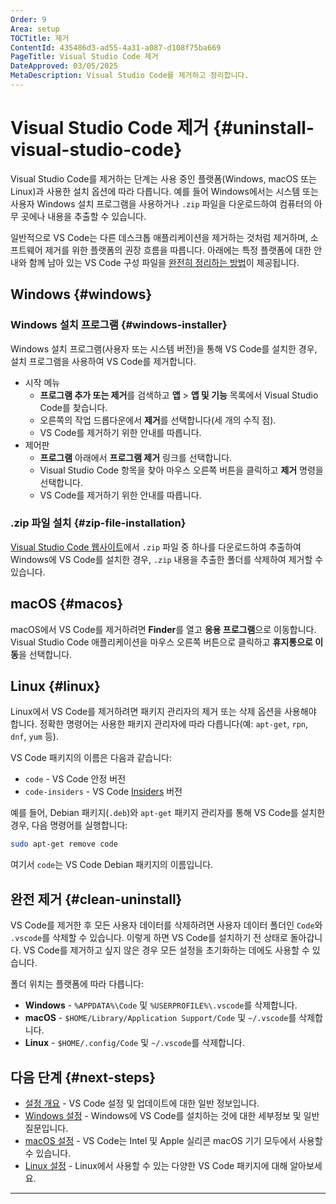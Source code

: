 ```yaml
---
Order: 9
Area: setup
TOCTitle: 제거
ContentId: 435486d3-ad55-4a31-a087-d108f75ba669
PageTitle: Visual Studio Code 제거
DateApproved: 03/05/2025
MetaDescription: Visual Studio Code를 제거하고 정리합니다.
---
```

# Visual Studio Code 제거 {#uninstall-visual-studio-code}

Visual Studio Code를 제거하는 단계는 사용 중인 플랫폼(Windows, macOS 또는 Linux)과 사용한 설치 옵션에 따라 다릅니다. 예를 들어 Windows에서는 시스템 또는 사용자 Windows 설치 프로그램을 사용하거나 `.zip` 파일을 다운로드하여 컴퓨터의 아무 곳에나 내용을 추출할 수 있습니다.

일반적으로 VS Code는 다른 데스크톱 애플리케이션을 제거하는 것처럼 제거하며, 소프트웨어 제거를 위한 플랫폼의 권장 흐름을 따릅니다. 아래에는 특정 플랫폼에 대한 안내와 함께 남아 있는 VS Code 구성 파일을 [완전히 정리하는 방법](#clean-uninstall)이 제공됩니다.

## Windows {#windows}

### Windows 설치 프로그램 {#windows-installer}

Windows 설치 프로그램(사용자 또는 시스템 버전)을 통해 VS Code를 설치한 경우, 설치 프로그램을 사용하여 VS Code를 제거합니다.

* 시작 메뉴
  * **프로그램 추가 또는 제거**를 검색하고 **앱** > **앱 및 기능** 목록에서 Visual Studio Code를 찾습니다.
  * 오른쪽의 작업 드롭다운에서 **제거**를 선택합니다(세 개의 수직 점).
  * VS Code를 제거하기 위한 안내를 따릅니다.
* 제어판
  * **프로그램** 아래에서 **프로그램 제거** 링크를 선택합니다.
  * Visual Studio Code 항목을 찾아 마우스 오른쪽 버튼을 클릭하고 **제거** 명령을 선택합니다.
  * VS Code를 제거하기 위한 안내를 따릅니다.

### .zip 파일 설치 {#zip-file-installation}

[Visual Studio Code 웹사이트](https://code.visualstudio.com/#alt-downloads)에서 `.zip` 파일 중 하나를 다운로드하여 추출하여 Windows에 VS Code를 설치한 경우, `.zip` 내용을 추출한 폴더를 삭제하여 제거할 수 있습니다.

## macOS {#macos}

macOS에서 VS Code를 제거하려면 **Finder**를 열고 **응용 프로그램**으로 이동합니다. Visual Studio Code 애플리케이션을 마우스 오른쪽 버튼으로 클릭하고 **휴지통으로 이동**을 선택합니다.

## Linux {#linux}

Linux에서 VS Code를 제거하려면 패키지 관리자의 제거 또는 삭제 옵션을 사용해야 합니다. 정확한 명령어는 사용한 패키지 관리자에 따라 다릅니다(예: `apt-get`, `rpn`, `dnf`, `yum` 등).

VS Code 패키지의 이름은 다음과 같습니다:

* `code` - VS Code 안정 버전
* `code-insiders` - VS Code [Insiders](/insiders) 버전

예를 들어, Debian 패키지(`.deb`)와 `apt-get` 패키지 관리자를 통해 VS Code를 설치한 경우, 다음 명령어를 실행합니다:

```bash
sudo apt-get remove code
```

여기서 `code`는 VS Code Debian 패키지의 이름입니다.

## 완전 제거 {#clean-uninstall}

VS Code를 제거한 후 모든 사용자 데이터를 삭제하려면 사용자 데이터 폴더인 `Code`와 `.vscode`를 삭제할 수 있습니다. 이렇게 하면 VS Code를 설치하기 전 상태로 돌아갑니다. VS Code를 제거하고 싶지 않은 경우 모든 설정을 초기화하는 데에도 사용할 수 있습니다.

폴더 위치는 플랫폼에 따라 다릅니다:

* **Windows** - `%APPDATA%\Code` 및 `%USERPROFILE%\.vscode`를 삭제합니다.
* **macOS** - `$HOME/Library/Application Support/Code` 및 `~/.vscode`를 삭제합니다.
* **Linux** - `$HOME/.config/Code` 및 `~/.vscode`를 삭제합니다.

## 다음 단계 {#next-steps}

* [설정 개요](/docs/setup/setup-overview.md) - VS Code 설정 및 업데이트에 대한 일반 정보입니다.
* [Windows 설정](/docs/setup/windows.md) - Windows에 VS Code를 설치하는 것에 대한 세부정보 및 일반 질문입니다.
* [macOS 설정](/docs/setup/mac.md) - VS Code는 Intel 및 Apple 실리콘 macOS 기기 모두에서 사용할 수 있습니다.
* [Linux 설정](/docs/setup/linux.md) - Linux에서 사용할 수 있는 다양한 VS Code 패키지에 대해 알아보세요.
---